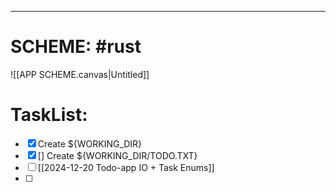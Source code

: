 
---
# SCHEME: #rust 

![[APP SCHEME.canvas|Untitled]]
# **TaskList:** 

- [x] Create ${WORKING_DIR} 
- [x] [] Create ${WORKING_DIR/TODO.TXT}
- [ ]  [[2024-12-20 Todo-app IO + Task Enums]]
- [ ] 